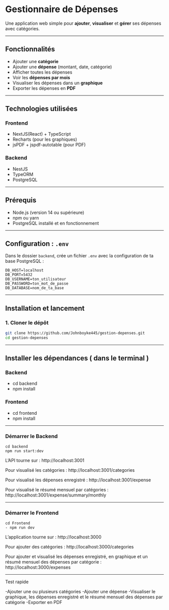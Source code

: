 # Gestionnaire de Dépenses

Une application web simple pour **ajouter**, **visualiser** et **gérer** ses dépenses avec catégories.

---

## Fonctionnalités

-  Ajouter une **catégorie**
-  Ajouter une **dépense** (montant, date, catégorie)
-  Afficher toutes les dépenses
-  Voir les **dépenses par mois**
-  Visualiser les dépenses dans un **graphique**
-  Exporter les dépenses en **PDF**

---

## Technologies utilisées

### Frontend
- NextJS(React) + TypeScript
- Recharts (pour les graphiques)
- jsPDF + jspdf-autotable (pour PDF)

### Backend 
- NestJS
- TypeORM
- PostgreSQL

---

## Prérequis

- Node.js (version 14 ou supérieure)
- npm ou yarn
- PostgreSQL installé et en fonctionnement

---

## Configuration : `.env`

Dans le dossier `backend`, crée un fichier `.env` avec la configuration de ta base PostgreSQL :

```env
DB_HOST=localhost
DB_PORT=5432
DB_USERNAME=ton_utilisateur
DB_PASSWORD=ton_mot_de_passe
DB_DATABASE=nom_de_ta_base
```

---

## Installation et lancement

### 1. Cloner le dépôt

```bash
git clone https://github.com/Johnboyke445/gestion-depenses.git
cd gestion-depenses
```
---

## Installer les dépendances ( dans le terminal ) 

### Backend 

- cd backend
- npm install

### Frontend 

- cd frontend
- npm install

---
### Démarrer le Backend

```backend
cd backend
npm run start:dev
```
L’API tourne sur : http://localhost:3001

Pour visualisé les catégories : http://localhost:3001/categories

Pour visualisé les dépenses enregistré : http://localhost:3001/expense

Pour visualisé le résumé mensuel par catégories : http://localhost:3001/expense/summary/monthly

---

### Démarrer le Frontend

```frontend
cd Frontend
- npm run dev
```
L’application tourne sur : http://localhost:3000

Pour ajouter des catégories :  http://localhost:3000/categories

Pour ajouter et visualisé les dépenses enregistré, en graphique et un résumé mensuel des dépenses par catégorie : http://localhost:3000/expenses

 ---
 
Test rapide

-Ajouter une ou plusieurs catégories
-Ajouter une dépense
-Visualiser le graphique, les dépenses enregistré et le résumé mensuel des dépenses par catégorie
-Exporter en PDF

